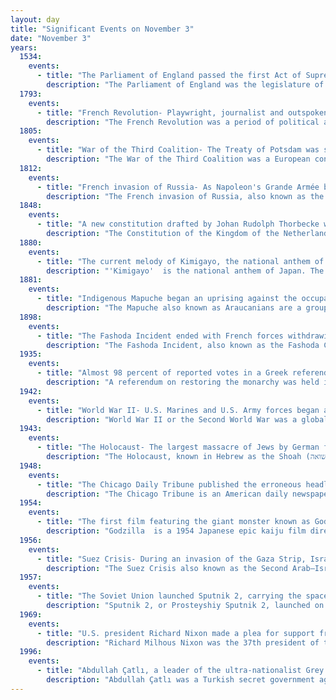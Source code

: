 ```yaml
---
layout: day
title: "Significant Events on November 3"
date: "November 3"
years:
  1534:
    events:
      - title: "The Parliament of England passed the first Act of Supremacy, making King Henry VIII head of the Church of England, supplanting the pope and the Catholic Church."
        description: "The Parliament of England was the legislature of the Kingdom of England from the 13th century until 1707 when it was replaced by the Parliament of Great Britain. Parliament evolved from the great council of bishops and peers that advised the English monarch. Great councils were first called Parliaments during the reign of Henry III. By this time, the king required Parliament's consent to levy taxation."
  1793:
    events:
      - title: "French Revolution- Playwright, journalist and outspoken feminist Olympe de Gouges  was guillotined."
        description: "The French Revolution was a period of political and societal change in France that began with the Estates General of 1789, and ended with the coup of 18 Brumaire in November 1799 and the formation of the French Consulate. Many of its ideas are considered fundamental principles of liberal democracy, while its values and institutions remain central to modern French political discourse."
  1805:
    events:
      - title: "War of the Third Coalition- The Treaty of Potsdam was signed compelling Prussia to join the coalition if it failed to negotiate peace between Russia and France."
        description: "The War of the Third Coalition was a European conflict lasting from 1805 to 1806 and was the first conflict of the Napoleonic Wars. During the war, France and its client states under Napoleon I and its ally Spain opposed an alliance, the Third Coalition, which was made up of the United Kingdom, the Austrian Empire, the Russian Empire, Naples, Sicily, and Sweden. Prussia remained neutral during the war."
  1812:
    events:
      - title: "French invasion of Russia- As Napoleon's Grande Armée began its retreat, its rear guard was defeated at the Battle of Vyazma."
        description: "The French invasion of Russia, also known as the Russian campaign, the Second Polish War, and in Russia as the Patriotic War of 1812, was initiated by Napoleon with the aim of compelling the Russian Empire to comply with the continental blockade of the United Kingdom. Widely studied, Napoleon's incursion into Russia stands as a focal point in military history, recognized as among the most devastating military endeavors globally. In a span of fewer than six months, the campaign exacted a staggering toll, claiming the lives of nearly a million soldiers and civilians."
  1848:
    events:
      - title: "A new constitution drafted by Johan Rudolph Thorbecke was proclaimed, limiting the powers of the Dutch monarchy."
        description: "The Constitution of the Kingdom of the Netherlands of 24 August 1815 is one of two fundamental documents governing the Kingdom of the Netherlands as well as the fundamental law of the Netherlands proper. The Kingdom of the Netherlands also includes Aruba, Curaçao and Sint Maarten- there is an overarching instrument of the entire kingdom that has constitution characteristics- the Charter for the Kingdom of the Netherlands. Sint Maarten is the only country in the Kingdom of the Netherlands that has a constitutional court to govern the Sint Maarten legislature."
  1880:
    events:
      - title: "The current melody of Kimigayo, the national anthem of Japan, was adopted."
        description: "'Kimigayo'  is the national anthem of Japan. The lyrics are from a waka poem written by an unnamed author in the Heian period (794–1185), and the current melody was chosen in 1880, replacing an unpopular melody composed by John William Fenton in 1869. While the title 'Kimigayo' is usually translated as 'His Imperial Majesty's Reign', no official translation of the title or lyrics have been established in law."
  1881:
    events:
      - title: "Indigenous Mapuche began an uprising against the occupation of Araucanía by Chile."
        description: "The Mapuche also known as Araucanians are a group of indigenous inhabitants of south-central Chile and southwestern Argentina, including parts of Patagonia. The collective term refers to a wide-ranging ethnicity composed of various groups who share a common social, religious, and economic structure, as well as a common linguistic heritage as Mapudungun speakers. Their homelands once extended from Choapa Valley to the Chiloé Archipelago and later spread eastward to Puelmapu, a land comprising part of the Argentine pampa and Patagonia. Today the collective group makes up over 80% of the indigenous peoples in Chile and about 9% of the total Chilean population. The Mapuche are concentrated in the Araucanía region. Many have migrated from rural areas to the cities of Santiago and Buenos Aires for economic opportunities, more than 92% of the Mapuches are from Chile."
  1898:
    events:
      - title: "The Fashoda Incident ended with French forces withdrawing after several months of military stalemate with the British in Fashoda (now in South Sudan)."
        description: "The Fashoda Incident, also known as the Fashoda Crisis, was the climax of imperialist territorial disputes between Britain and France in East Africa, occurring between 10 July to 3 November 1898. A French expedition to Fashoda on the White Nile sought to gain control of the Upper Nile river basin and thereby exclude Britain from Sudan. The French party and a British-Egyptian force met on friendly terms. However, in Europe, it became a war scare. Both empires stood on the verge of war with heated rhetoric on both sides. Under heavy pressure, the French withdrew, ensuring Anglo-Egyptian control over the area."
  1935:
    events:
      - title: "Almost 98 percent of reported votes in a Greek referendum supported the restoration of George II as King of the Hellenes."
        description: "A referendum on restoring the monarchy was held in Greece on 3 November 1935. The proposal was approved by nearly 97.9% of voters, although the conduct during the referendum is not considered to have been free or fair. George II returned from exile and was restored to the throne on 25 November 1935."
  1942:
    events:
      - title: "World War II- U.S. Marines and U.S. Army forces began an attempt to encircle and destroy a regiment of Imperial Japanese Army troops on Guadalcanal."
        description: "World War II or the Second World War was a global conflict between two coalitions- the Allies and the Axis powers. Nearly all of the world's countries participated, with many nations mobilising all resources in pursuit of total war. Tanks and aircraft played major roles, enabling the strategic bombing of cities and delivery of the first and only nuclear weapons ever used in war. World War II was the deadliest conflict in history, resulting in 70 to 85 million deaths, more than half of which were civilians. Millions died in genocides, including the Holocaust, and by massacres, starvation, and disease. After the Allied victory, Germany, Austria, Japan, and Korea were occupied, and German and Japanese leaders were tried for war crimes."
  1943:
    events:
      - title: "The Holocaust- The largest massacre of Jews by German forces began at Majdanek concentration camp (execution trenches pictured)."
        description: "The Holocaust, known in Hebrew as the Shoah (שואה), was the genocide of European Jews during World War II. Between 1941 and 1945, Nazi Germany and its collaborators systematically murdered some six million Jews across German-occupied Europe, around two-thirds of Europe's Jewish population. The murders were carried out primarily through mass shootings and poison gas in extermination camps, chiefly Auschwitz-Birkenau, Treblinka, Belzec, Sobibor, and Chełmno in occupied Poland. Separate Nazi persecutions killed a similar or larger number of non-Jewish civilians and prisoners of war (POWs); the term Holocaust is sometimes used to encompass also the persecution of non-Jewish groups."
  1948:
    events:
      - title: "The Chicago Daily Tribune published the erroneous headline 'Dewey Defeats Truman' (pictured) in its early morning edition shortly after incumbent U.S. president Harry S. Truman officially upset the heavily favored governor of New York Thomas Dewey in the presidential election."
        description: "The Chicago Tribune is an American daily newspaper based in Chicago, Illinois, United States. Founded in 1847, it was formerly self-styled as the 'World's Greatest Newspaper', a slogan from which its once integrated WGN radio and WGN television received their call letters. As of 2023, it is the most-read daily newspaper in the Chicago metropolitan area and the Great Lakes region and the sixth-largest newspaper by print circulation in the United States."
  1954:
    events:
      - title: "The first film featuring the giant monster known as Godzilla was released nationwide in Japan."
        description: "Godzilla  is a 1954 Japanese epic kaiju film directed and co-written by Ishirō Honda, with special effects by Eiji Tsuburaya. Produced and distributed by Toho Co., Ltd., it is the first film in the Godzilla franchise. The film stars Akira Takarada, Momoko Kōchi, Akihiko Hirata, and Takashi Shimura, with Haruo Nakajima and Katsumi Tezuka as Godzilla. In the film, Japan's authorities deal with the sudden appearance of a giant monster, whose attacks trigger fears of nuclear holocaust in post-war Japan."
  1956:
    events:
      - title: "Suez Crisis- During an invasion of the Gaza Strip, Israeli soldiers shot and killed hundreds of Palestinian refugees and local inhabitants in Khan Yunis."
        description: "The Suez Crisis also known as the Second Arab–Israeli War, the Tripartite Aggression in the Arab world and as the Sinai War in Israel, was a British–French–Israeli invasion of Egypt in 1956. Israel invaded on 29 October, having done so with the primary objective of re-opening the Straits of Tiran and the Gulf of Aqaba as the recent tightening of the eight-year-long Egyptian blockade further prevented Israeli passage. After issuing a joint ultimatum for a ceasefire, the United Kingdom and France joined the Israelis on 5 November, seeking to depose Egyptian president Gamal Abdel Nasser and regain control of the Suez Canal, which Nasser had earlier nationalised by transferring administrative control from the foreign-owned Suez Canal Company to Egypt's new government-owned Suez Canal Authority. Shortly after the invasion began, the three countries came under heavy political pressure from both the United States and the Soviet Union, as well as from the United Nations, eventually prompting their withdrawal from Egypt. The Crisis demonstrated that the United Kingdom and France could no longer pursue their independent foreign policy without consent from the United States. Israel's four-month-long occupation of the Egyptian-occupied Gaza Strip and Egypt's Sinai Peninsula enabled it to attain freedom of navigation through the Straits of Tiran, but the Suez Canal was closed from October 1956 to March 1957."
  1957:
    events:
      - title: "The Soviet Union launched Sputnik 2, carrying the space dog Laika as the first living creature to enter orbit around Earth."
        description: "Sputnik 2, or Prosteyshiy Sputnik 2, launched on 3 November 1957, was the second spacecraft launched into Earth orbit, and the first to carry an animal into orbit, a Soviet space dog named Laika."
  1969:
    events:
      - title: "U.S. president Richard Nixon made a plea for support from the 'silent majority', referring to those Americans who did not join in the large demonstrations against the Vietnam War at the time."
        description: "Richard Milhous Nixon was the 37th president of the United States, serving from 1969 until his resignation in 1974. A member of the Republican Party, he previously served as a representative and senator from California and as the 36th vice president from 1953 to 1961 under President Dwight D. Eisenhower. His presidency saw the reduction of U.S. involvement in the Vietnam War, détente with the Soviet Union and China, the Apollo 11 Moon landing, and the establishment of the Environmental Protection Agency and Occupational Safety and Health Administration. Nixon's second term ended early when he became the only U.S. president to resign from office, as a result of the Watergate scandal."
  1996:
    events:
      - title: "Abdullah Çatlı, a leader of the ultra-nationalist Grey Wolves, was killed in a car crash near Susurluk, Turkey, sparking a scandal that exposed the depth of the state's complicity in organized crime."
        description: "Abdullah Çatlı was a Turkish secret government agent, as well as a contract killer for the National Intelligence Organization (MİT). He led the Grey Wolves, the youth branch of the Nationalist Movement Party (MHP), during the 1970s. His death in the Susurluk car crash, while travelling in a car with state officials, revealed the depth of the state's complicity in organized crime in what became known as the Susurluk scandal. He was a hitman for the state, and was involved in the killings of suspected members of the Kurdistan Workers' Party (PKK) and the Armenian Secret Army for the Liberation of Armenia (ASALA)."
---
```

